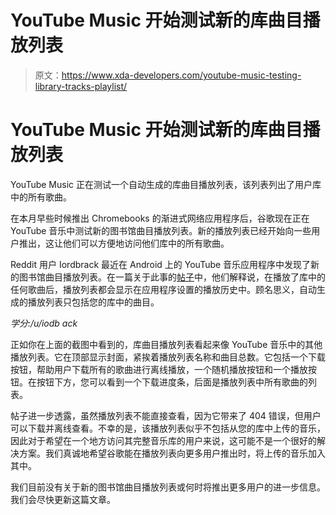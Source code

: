 # YouTube Music 开始测试新的库曲目播放列表

> 原文：<https://www.xda-developers.com/youtube-music-testing-library-tracks-playlist/>

# YouTube Music 开始测试新的库曲目播放列表

YouTube Music 正在测试一个自动生成的库曲目播放列表，该列表列出了用户库中的所有歌曲。

在本月早些时候推出 Chromebooks 的渐进式网络应用程序后，谷歌现在正在 YouTube 音乐中测试新的图书馆曲目播放列表。新的播放列表已经开始向一些用户推出，这让他们可以方便地访问他们库中的所有歌曲。

Reddit 用户 Iordbrack 最近在 Android 上的 YouTube 音乐应用程序中发现了新的图书馆曲目播放列表。在一篇关于此事的[帖子](https://www.reddit.com/r/YoutubeMusic/comments/ltzk1f/ytm_is_working_on_a_library_playlist/)中，他们解释说，在播放了库中的任何歌曲后，播放列表都会显示在应用程序设置的播放历史中。顾名思义，自动生成的播放列表只包括您的库中的曲目。

*学分:/u/iodb ack*

正如你在上面的截图中看到的，库曲目播放列表看起来像 YouTube 音乐中的其他播放列表。它在顶部显示封面，紧挨着播放列表名称和曲目总数。它包括一个下载按钮，帮助用户下载所有的歌曲进行离线播放，一个随机播放按钮和一个播放按钮。在按钮下方，您可以看到一个下载进度条，后面是播放列表中所有歌曲的列表。

帖子进一步透露，虽然播放列表不能直接查看，因为它带来了 404 错误，但用户可以下载并离线查看。不幸的是，该播放列表似乎不包括从您的库中上传的音乐，因此对于希望在一个地方访问其完整音乐库的用户来说，这可能不是一个很好的解决方案。我们真诚地希望谷歌能在播放列表向更多用户推出时，将上传的音乐加入其中。

我们目前没有关于新的图书馆曲目播放列表或何时将推出更多用户的进一步信息。我们会尽快更新这篇文章。